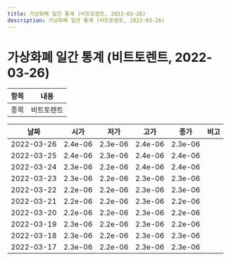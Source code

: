```yaml
---
title: 가상화폐 일간 통계 (비트토렌트, 2022-03-26)
description: 가상화폐 일간 통계 (비트토렌트, 2022-03-26)
---
```


가상화폐 일간 통계 (비트토렌트, 2022-03-26)
===

|항목|내용|
|--|--|
|종목|비트토렌트||마켓|KRW-BTT||종류|일 단위 캔들||기간|2022-03-17T09:00:00 - 2022-03-26T09:00:00|

|날짜|시가|저가|고가|종가|비고|
|--|--|--|--|--|--|
|2022-03-26|2.4e-06|2.3e-06|2.4e-06|2.3e-06|    |
|2022-03-25|2.4e-06|2.3e-06|2.4e-06|2.4e-06|    |
|2022-03-24|2.3e-06|2.2e-06|2.4e-06|2.4e-06|    |
|2022-03-23|2.3e-06|2.2e-06|2.3e-06|2.3e-06|    |
|2022-03-22|2.2e-06|2.2e-06|2.3e-06|2.3e-06|    |
|2022-03-21|2.2e-06|2.2e-06|2.3e-06|2.2e-06|    |
|2022-03-20|2.2e-06|2.2e-06|2.3e-06|2.2e-06|    |
|2022-03-19|2.3e-06|2.2e-06|2.3e-06|2.2e-06|    |
|2022-03-18|2.3e-06|2.2e-06|2.3e-06|2.3e-06|    |
|2022-03-17|2.3e-06|2.2e-06|2.3e-06|2.3e-06|    |
